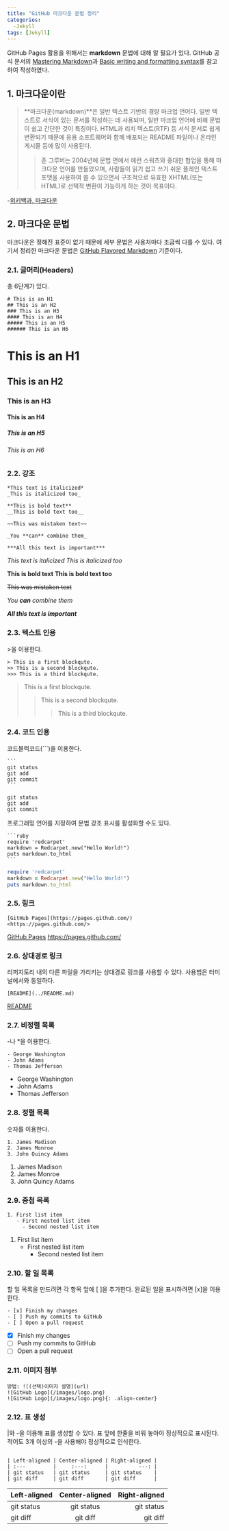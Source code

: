 ```yaml
---
title: "GitHub 마크다운 문법 정리"
categories:
  -Jekyll
tags: [Jekyll]
---
```


GitHub Pages 활용을 위해서는 **markdown** 문법에 대해 알 필요가 있다.
GitHub 공식 문서의 [Mastering Markdown](https://guides.github.com/features/mastering-markdown/)과 [Basic writing and formatting syntax](https://docs.github.com/en/github/writing-on-github/basic-writing-and-formatting-syntax)를 참고하여 작성하였다.

## 1. 마크다운이란
> **마크다운(markdown)**은 일반 텍스트 기반의 경량 마크업 언어다. 일반 텍스트로 서식이 있는 문서를 작성하는 데 사용되며, 일반 마크업 언어에 비해 문법이 쉽고 간단한 것이 특징이다. HTML과 리치 텍스트(RTF) 등 서식 문서로 쉽게 변환되기 때문에 응용 소프트웨어와 함께 배포되는 README 파일이나 온라인 게시물 등에 많이 사용된다.
>> 존 그루버는 2004년에 문법 면에서 에런 스워츠와 중대한 협업을 통해 마크다운 언어를 만들었으며, 사람들이 읽기 쉽고 쓰기 쉬운 플레인 텍스트 포맷을 사용하여 쓸 수 있으면서 구조적으로 유효한 XHTML(또는 HTML)로 선택적 변환이 가능하게 하는 것이 목표이다.

-[위키백과, 마크다운](https://ko.wikipedia.org/wiki/%EB%A7%88%ED%81%AC%EB%8B%A4%EC%9A%B4)

## 2. 마크다운 문법
마크다운은 정해진 표준이 없기 때문에 세부 문법은 사용처마다 조금씩 다를 수 있다. 여기서 정리한 마크다운 문법은 [GitHub Flavored Markdown](https://docs.github.com/en/github/writing-on-github/basic-writing-and-formatting-syntax) 기준이다.

### 2.1. 글머리(Headers)
총 6단계가 있다.
```
# This is an H1
## This is an H2
### This is an H3
#### This is an H4
##### This is an H5
###### This is an H6
```
# This is an H1
## This is an H2
### This is an H3
#### This is an H4
##### This is an H5
###### This is an H6

### 2.2. 강조
```
*This text is italicized*
_This is italicized too_

**This is bold text**
__This is bold text too__

~~This was mistaken text~~

_You **can** combine them_

***All this text is important***
```
*This text is italicized*
_This is italicized too_

**This is bold text**
__This is bold text too__

~~This was mistaken text~~

_You **can** combine them_

***All this text is important***

### 2.3. 텍스트 인용
\>을 이용한다.
```
> This is a first blockqute.
>> This is a second blockqute.
>>> This is a third blockqute.
```
> This is a first blockqute.
>> This is a second blockqute.
>>> This is a third blockqute.

### 2.4. 코드 인용
코드블럭코드(```)을 이용한다.
~~~
```
git status
git add
git commit
```
~~~
```
git status
git add
git commit
```

프로그래밍 언어를 지정하여 문법 강조 표시를 활성화할 수도 있다.
~~~
```ruby
require 'redcarpet'
markdown = Redcarpet.new("Hello World!")
puts markdown.to_html
```
~~~
```ruby
require 'redcarpet'
markdown = Redcarpet.new("Hello World!")
puts markdown.to_html
```

### 2.5. 링크
```
[GitHub Pages](https://pages.github.com/)
<https://pages.github.com/>
```
[GitHub Pages](https://pages.github.com/)
<https://pages.github.com/>

### 2.6. 상대경로 링크
리퍼지토리 내의 다른 파일을 가리키는 상대경로 링크를 사용할 수 있다. 사용법은 터미널에서와 동일하다.
```
[README](../README.md)
```
[README](../README.md)

### 2.7. 비정렬 목록
\-나 \*을 이용한다.
```
- George Washington
- John Adams
- Thomas Jefferson
```
- George Washington
- John Adams
- Thomas Jefferson

### 2.8. 정렬 목록
숫자를 이용한다.
```
1. James Madison
2. James Monroe
3. John Quincy Adams
```
1. James Madison
2. James Monroe
3. John Quincy Adams

### 2.9. 중첩 목록
```
1. First list item
   - First nested list item
     - Second nested list item
```
1. First list item
   - First nested list item
     - Second nested list item

### 2.10. 할 일 목록
할 일 목록을 만드려면 각 항목 앞에 \[ ]을 추가한다.
완료된 일을 표시하려면 \[x]을 이용한다.
```
- [x] Finish my changes
- [ ] Push my commits to GitHub
- [ ] Open a pull request
```
- [x] Finish my changes
- [ ] Push my commits to GitHub
- [ ] Open a pull request

### 2.11. 이미지 첨부
```
방법: ![(선택)이미지 설명](url)
![GitHub Logo](/images/logo.png)
![GitHub Logo](/images/logo.png){: .align-center}
```

### 2.12. 표 생성
|와 -을 이용해 표를 생성할 수 있다.
표 앞에 한줄을 비워 놓아야 정상적으로 표시된다.
적어도 3개 이상의 -을 사용해야 정상적으로 인식한다.
```

| Left-aligned | Center-aligned | Right-aligned |
| :---         |     :---:      |          ---: |
| git status   | git status     | git status    |
| git diff     | git diff       | git diff      |
```

| Left-aligned | Center-aligned | Right-aligned |
| :---         |     :---:      |          ---: |
| git status   | git status     | git status    |
| git diff     | git diff       | git diff      |

